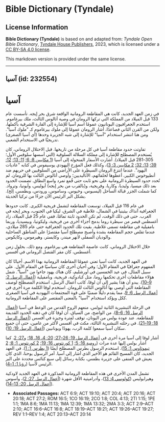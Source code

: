 # Bible Dictionary (Tyndale)

## License Information

**Bible Dictionary (Tyndale)** is based on and adapted from: _Tyndale Open Bible Dictionary_, [Tyndale House Publishers](https://tyndaleopenresources.com/), 2023, which is licensed under a [CC BY-SA 4.0 license](https://creativecommons.org/licenses/by-sa/4.0/legalcode.en).

This markdown version is provided under the same license.



--------------------------------

## آسيا (id: 232554)

آسيا
====

في زمن العهد الجديد، كانت هي المقاطعة الرومانية الواقعة شرق بحر إيجه. تأسست عام 133 قبل الميلاد من المملكة التي تركها الرومان في وصية أتالوس الثالث، ملك بيرغاموم. استخدم الجغرافيون اليونانيون عمومًا اسم آسيا للإشارة إلى القارة الشرقية بأكملها، ولكن من القرن الثاني فصاعدًا، أشار الرومان عمومًا إلى ملوك بيرغاموم كـ "ملوك آسيا". ومن هنا انتشر استخدام "آسيا" للإشارة إلى شبه الجزيرة وحدها (أي آسيا الصغرى) تدريجيًا في الاستخدام الشعبي.

تفاوتت حدود مقاطعة آسيا في كل مرحلة من تاريخها. قبل الاحتلال الروماني، كان يُستخدم المصطلح للإشارة إلى مملكة السلالة السلوقية (التي أسسها سلوقس الأول؛ 305–281 قبل الميلاد). أشارت الأسفار المنحولة إلى آسيا ([1 مكابيين 8: 6؛](https://ref.ly/1Macc8:6) [11: 13؛](https://ref.ly/1Macc11:13) [12: 39؛](https://ref.ly/1Macc12:39) [13: 32؛](https://ref.ly/1Macc13:32) [2 مكابيين 3: 3](https://ref.ly/2Macc3:3))، وكذلك فعل المؤرخ اليهودي يوسيفوس في كتابه "عاديات اليهود". عندما انتزع الرومان السيطرة على الأراضي من السلوقيين في حربهم ضد أنطيوخوس الكبير، أعطوها لحلفائهم، الأتاليديين؛ وأوصى أتالوس الثالث بها للرومان. لم تُحدد حدود السيطرة الرومانية على نحو ثابت حتى قُمع تمرد واسع النطاق. تضمنت الحدود بعد ذلك ميسيا، وليديا، وكاريا، وفريجية، و(بالقرب من بحر إيجه) أيوليس، وأيونيا، وترواد. كما شملت الجزر قبالة الساحل (ليسبوس، وخيوس، وساموس، ورودس، وبطمس، إلخ). يشكل البر الرئيس الآن جزءًا من تركيا الحديثة.

في عام 116 قبل الميلاد، توسعت المقاطعة لتشمل فريجية الكبرى. كانت حدودها الجغرافية آنذاك بيثينيا في الشمال، غلاطية في الشرق، ليكيا في الجنوب، وبحر إيجه في الغرب. حتى في ذلك الوقت، لم تكن الحدود ثابتة تمامًا، ففي عام 25 قبل الميلاد، زاد أغسطس قيصر من سيطرة روما بدمج أجزاء أخرى من فريجية، وليكونيا، وبيسيديا، وربما بامفيلية في مقاطعة تسمى غلاطية. بقيت تلك الحدود الجغرافية حتى عام 285 ميلادي، عندما تقلص حجم المقاطعة بشدة وأصبح مصطلح آسيا مقتصرًا على المناطق الساحلية والوديان السفلى لأنهر ميندر، وكايستر، وهيرموس، وكايكوس.

خلال الاحتلال الروماني، كانت عاصمة المقاطعة هي بيرغاموم. ومع ذلك، بحلول زمن أغسطس، كان مقر القنصل الروماني في أفسس.

في العهد الجديد، كانت آسيا تعني عمومًا المقاطعة الرومانية بهذا الاسم. أحيانًا كان المفهوم جغرافيًا في المقام الأول؛ وفي أحيان أخرى كان سياسيًا في المقام الأول. على سبيل المثال، في عيد الخمسين في أورشليم، كان هناك يهود جاءوا من "آسيا". شمل هؤلاء مقاطعات أخرى تحكمها روما، مثل كبادوكية، فريجية، وبامفيلية ([أعمال الرسل 2: 9–10](https://ref.ly/Acts2:9-Acts2:10)). يبدو أن هذا يشير إلى أن لوقا، كاتب أعمال الرسل، استخدم المصطلح لوصف المقاطعة التي أوصى بها أتالوس الثالث للرومان. استخدم لوقا الكلمة مرة أخرى في [أعمال الرسل 6: 9](https://ref.ly/Acts6:9)، مما يقدم دليلًا ضمنيًا على قوة المجتمعات اليهودية في آسيا الصغرى ككل ويؤكد استخدام "آسيا" بالمعنى المقتصر على المقاطعة الرومانية.

في الرحلة التبشيرية الثانية لبولس، منعهم الروح القدس من الوعظ في آسيا ([أعمال الرسل 16: 6–8](https://ref.ly/Acts16:6-Acts16:8)). من الواضح، من السياق، أن لوقا كان في ذهنه الحدود القديمة للمقاطعة. عند عودة بولس من اليونان، توقف لفترة وجيزة في أفسس ([أعمال الرسل 18: 19–21](https://ref.ly/Acts18:19-Acts18:21)). في رحلته التبشيرية الثالثة، مكث في أفسس لأكثر من عامين، حتى أن جميع سكان آسيا سمعوا كلمة الرب، يهودًا ويونانيين ([أعمال الرسل 19: 10](https://ref.ly/Acts19:10)).

أشار لوقا إلى آسيا مرة أخرى في [أعمال الرسل 19: 26–27؛](https://ref.ly/Acts19:26-Acts19:27) [20: 4، 16، 18؛](https://ref.ly/Acts20:4) و[27: 2](https://ref.ly/Acts27:2). كما أشار بولس إليها عدة مرات ([رومية 16: 5؛](https://ref.ly/Rom16:5) [1 كورنثوس 16: 19؛](https://ref.ly/1Cor16:19) [2 كورنثوس 1: 8؛](https://ref.ly/2Cor1:8) [2 تيموثاوس 1: 15](https://ref.ly/2Tim1:15)). استخدم الرسول بطرس المصطلح أيضًا ([1 بطرس 1: 1](https://ref.ly/1Pet1:1)). في العهد الجديد، كان المسيح القائم هو الأخير الذي أشار إلى آسيا. أمر الرسول يوحنا، الذي كان يعيش في المنفى على جزيرة بطمس، بكتابة رسائل إلى سبع كنائس محددة على البر الرئيس لآسيا ([رؤيا 1: 1–4](https://ref.ly/Rev1:1-Rev1:4)).

تشمل المدن الأخرى في هذه المقاطعة الرومانية المذكورة في العهد الجديد لاودكية وهيرابوليس ([كولوسي 4: 13](https://ref.ly/Col4:13))، وأدراميتية الأقل شهرة ([أعمال الرسل 27: 2](https://ref.ly/Acts27:2))، وأسوس ([أعمال الرسل 20: 13–14](https://ref.ly/Acts20:13-Acts20:14)).

* **Associated Passages:** ACT 6:9; ACT 19:10; ACT 20:4; ACT 20:16; ACT 20:18; ACT 27:2; ROM 16:5; 1CO 16:19; 2CO 1:8; COL 4:13; 2TI 1:15; 1PE 1:1; 1MA 8:6; 1MA 11:13; 1MA 12:39; 1MA 13:32; 2MA 3:3; ACT 2:9–ACT 2:10; ACT 16:6–ACT 16:8; ACT 18:19–ACT 18:21; ACT 19:26–ACT 19:27; REV 1:1–REV 1:4; ACT 20:13–ACT 20:14

